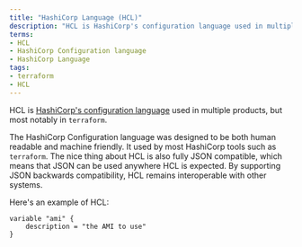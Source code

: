 ```yaml
---
title: "HashiCorp Language (HCL)"
description: "HCL is HashiCorp's configuration language used in multiple products, but most notably in `terraform`."
terms:
- HCL
- HashiCorp Configuration language
- HashiCorp Language
tags:
- terraform
- HCL
---
```

HCL is [HashiCorp's configuration language](https://github.com/hashicorp/hcl) used in multiple products, but most notably in `terraform`.

The HashiCorp Configuration language was designed to be both human readable and machine friendly. It used by most HashiCorp tools such as `terraform`. The nice thing about HCL is also fully JSON compatible, which means that JSON can be used anywhere HCL is expected. By supporting JSON backwards compatibility, HCL remains interoperable with other systems.

Here's an example of HCL:
```hcl
variable "ami" {
    description = "the AMI to use"
}
```
